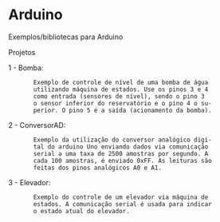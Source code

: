 # Arduino
Exemplos/bibliotecas para Arduino

Projetos

1 - Bomba: 

           Exemplo de controle de nível de uma bomba de água
           utilizando máquina de estados. Use os pinos 3 e 4
           como entrada (sensores de nível), sendo o pino 3
           o sensor inferior do reservatório e o pino 4 o su-
           perior. O pino 5 é a saída (acionamento da bomba).
           
2 - ConversorAD:

           Exemplo da utilização do conversor analógico digi-
           tal do arduino Uno enviando dados via comunicação
           serial a uma taxa de 2500 amostras por segundo. A
           cada 100 amostras, é enviado 0xFF. As leituras são
           feitas dos pinos analógicos A0 e A1.
           
           
3 - Elevador:

           Exemplo do controle de um elevador via máquina de
           estados. A comunicação serial é usada para indicar
           o estado atual do elevador.
